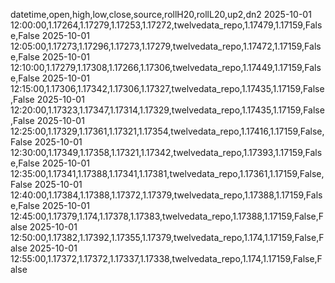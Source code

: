 datetime,open,high,low,close,source,rollH20,rollL20,up2,dn2
2025-10-01 12:00:00,1.17264,1.17279,1.17253,1.17272,twelvedata_repo,1.17479,1.17159,False,False
2025-10-01 12:05:00,1.17273,1.17296,1.17273,1.17279,twelvedata_repo,1.17472,1.17159,False,False
2025-10-01 12:10:00,1.17279,1.17308,1.17266,1.17306,twelvedata_repo,1.17449,1.17159,False,False
2025-10-01 12:15:00,1.17306,1.17342,1.17306,1.17327,twelvedata_repo,1.17435,1.17159,False,False
2025-10-01 12:20:00,1.17323,1.17347,1.17314,1.17329,twelvedata_repo,1.17435,1.17159,False,False
2025-10-01 12:25:00,1.17329,1.17361,1.17321,1.17354,twelvedata_repo,1.17416,1.17159,False,False
2025-10-01 12:30:00,1.17349,1.17358,1.17321,1.17342,twelvedata_repo,1.17393,1.17159,False,False
2025-10-01 12:35:00,1.17341,1.17388,1.17341,1.17381,twelvedata_repo,1.17361,1.17159,False,False
2025-10-01 12:40:00,1.17384,1.17388,1.17372,1.17379,twelvedata_repo,1.17388,1.17159,False,False
2025-10-01 12:45:00,1.17379,1.174,1.17378,1.17383,twelvedata_repo,1.17388,1.17159,False,False
2025-10-01 12:50:00,1.17382,1.17392,1.17355,1.17379,twelvedata_repo,1.174,1.17159,False,False
2025-10-01 12:55:00,1.17372,1.17372,1.17337,1.17338,twelvedata_repo,1.174,1.17159,False,False
